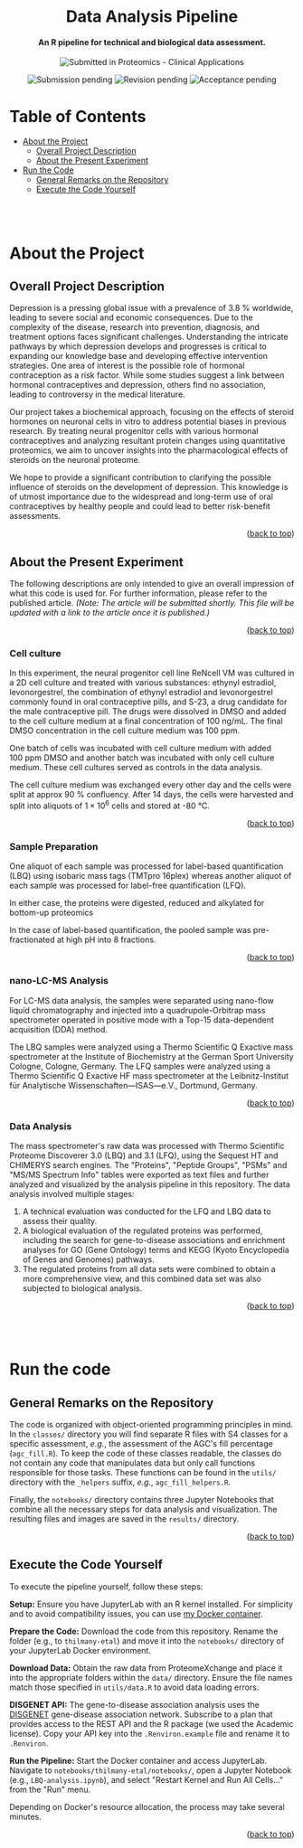 <div align="center">
    <h1>Data Analysis Pipeline</h1>
    <h4>An R pipeline for technical and biological data assessment.</h4>
    <p>
        <img src="https://img.shields.io/badge/Submitted in:-Proteomics_--_Clinical_Applications-blue" alt="Submitted in Proteomics - Clinical Applications" />
    </p>
    <p>
        <img src="https://img.shields.io/badge/Submitted:-pending-blue" alt="Submission pending" />
        <img src="https://img.shields.io/badge/Revised:-pending-orange" alt="Revision pending" />
        <img src="https://img.shields.io/badge/Accepted:-pending-green" alt="Acceptance pending" />
    </p>
</div>

<!-- Table of Contents -->
# Table of Contents

- [About the Project](#about-the-project)
  * [Overall Project Description](#overall-project-description)
  * [About the Present Experiment](#about-the-present-experiment)
- [Run the Code](#run-the-code)
  * [General Remarks on the Repository](#general-remarks-on-the-repository)
  * [Execute the Code Yourself](#execute-the-code-yourself)

<br><br>

<!-- About the Project -->
# About the Project

## Overall Project Description

Depression is a pressing global issue with a prevalence of 3.8&nbsp;% worldwide, leading to severe social and economic consequences. Due to the complexity of the disease, research into prevention, diagnosis, and treatment options faces significant challenges. Understanding the intricate pathways by which depression develops and progresses is critical to expanding our knowledge base and developing effective intervention strategies. One area of interest is the possible role of hormonal contraception as a risk factor. While some studies suggest a link between hormonal contraceptives and depression, others find no association, leading to controversy in the medical literature.

Our project takes a biochemical approach, focusing on the effects of steroid hormones on neuronal cells in vitro to address potential biases in previous research. By treating neural progenitor cells with various hormonal contraceptives and analyzing resultant protein changes using quantitative proteomics, we aim to uncover insights into the pharmacological effects of steroids on the neuronal proteome.

We hope to provide a significant contribution to clarifying the possible influence of steroids on the development of depression. This knowledge is of utmost importance due to the widespread and long-term use of oral contraceptives by healthy people and could lead to better risk-benefit assessments.

<p align="right">(<a href="#table-of-contents">back to top</a>)</p>

## About the Present Experiment

The following descriptions are only intended to give an overall impression of what this code is used for. For further information, please refer to the published article. *(Note: The article will be submitted shortly. This file will be updated with a link to the article once it is published.)*

<p align="right">(<a href="#table-of-contents">back to top</a>)</p>

### Cell culture

In this experiment, the neural progenitor cell line ReNcell VM was cultured in a 2D cell culture and treated with various substances: ethynyl estradiol, levonorgestrel, the combination of ethynyl estradiol and levonorgestrel commonly found in oral contraceptive pills, and S-23, a drug candidate for the male contraceptive pill. The drugs were dissolved in DMSO and added to the cell culture medium at a final concentration of 100&nbsp;ng/mL. The final DMSO concentration in the cell culture medium was 100&nbsp;ppm.

One batch of cells was incubated with cell culture medium with added 100&nbsp;ppm DMSO and another batch was incubated with only cell culture medium. These cell cultures served as controls in the data analysis.

The cell culture medium was exchanged every other day and the cells were split at approx 90&nbsp;% confluency. After 14 days, the cells were harvested and split into aliquots of $1 \times 10^6$ cells and stored at -80&nbsp;°C.

<p align="right">(<a href="#table-of-contents">back to top</a>)</p>

### Sample Preparation

One aliquot of each sample was processed for label-based quantification (LBQ) using isobaric mass tags (TMTpro 16plex) whereas another aliquot of each sample was processed for label-free quantification (LFQ).

In either case, the proteins were digested, reduced and alkylated for bottom-up proteomics

In the case of label-based quantification, the pooled sample was pre-fractionated at high pH into 8 fractions.

<p align="right">(<a href="#table-of-contents">back to top</a>)</p>

### nano-LC-MS Analysis

For LC-MS data analysis, the samples were separated using nano-flow liquid chromatography and injected into a quadrupole-Orbitrap mass spectrometer operated in positive mode with a Top-15 data-dependent acquisition (DDA) method.

The LBQ samples were analyzed using a Thermo Scientific Q Exactive mass spectrometer at the Institute of Biochemistry at the German Sport University Cologne, Cologne, Germany. The LFQ samples were analyzed using a Thermo Scientific Q Exactive HF mass spectrometer at the Leibnitz-Institut für Analytische Wissenschaften—ISAS—e.V., Dortmund, Germany.

<p align="right">(<a href="#table-of-contents">back to top</a>)</p>

### Data Analysis

The mass spectrometer's raw data was processed with Thermo Scientific Proteome Discoverer 3.0 (LBQ) and 3.1 (LFQ), using the Sequest HT and CHIMERYS search engines. The "Proteins", "Peptide Groups", "PSMs" and "MS/MS Spectrum Info" tables were exported as text files and further analyzed and visualized by the analysis pipeline in this repository. The data analysis involved multiple stages:
1. A technical evaluation was conducted for the LFQ and LBQ data to assess their quality.
2. A biological evaluation of the regulated proteins was performed, including the search for gene-to-disease associations and enrichment analyses for GO (Gene Ontology) terms and KEGG (Kyoto Encyclopedia of Genes and Genomes) pathways.
3. The regulated proteins from all data sets were combined to obtain a more comprehensive view, and this combined data set was also subjected to biological analysis.

<p align="right">(<a href="#table-of-contents">back to top</a>)</p>

<br><br>

<!-- Running the code -->
# Run the code

## General Remarks on the Repository

The code is organized with object-oriented programming principles in mind. In the `classes/` directory you will find separate R files with S4 classes for a specific assessment, *e.g.*, the assessment of the AGC's fill percentage (`agc_fill.R`). To keep the code of these classes readable, the classes do not contain any code that manipulates data but only call functions responsible for those tasks. These functions can be found in the `utils/` directory with the `_helpers` suffix, *e.g.*, `agc_fill_helpers.R`.

Finally, the `notebooks/` directory contains three Jupyter Notebooks that combine all the necessary steps for data analysis and visualization. The resulting files and images are saved in the `results/` directory.

<p align="right">(<a href="#table-of-contents">back to top</a>)</p>

## Execute the Code Yourself

To execute the pipeline yourself, follow these steps:

**Setup:** Ensure you have JupyterLab with an R kernel installed. For simplicity and to avoid compatibility issues, you can use [my Docker container](https://github.com/SamThilmany/JupyterLab-with-R--Docker-Environment).

**Prepare the Code:** Download the code from this repository. Rename the folder (e.g., to `thilmany-etal`) and move it into the `notebooks/` directory of your JupyterLab Docker environment.

**Download Data:** Obtain the raw data from ProteomeXchange and place it into the appropriate folders within the `data/` directory. Ensure the file names match those specified in `utils/data.R` to avoid data loading errors.

**DISGENET API:** The gene-to-disease association analysis uses the [DISGENET](https://www.disgenet.com) gene-disease association network. Subscribe to a plan that provides access to the REST API and the R package (we used the Academic license). Copy your API key into the `.Renviron.example` file and rename it to `.Renviron`.

**Run the Pipeline:** Start the Docker container and access JupyterLab. Navigate to `notebooks/thilmany-etal/notebooks/`, open a Jupyter Notebook (e.g., `LBQ-analysis.ipynb`), and select "Restart Kernel and Run All Cells..." from the "Run" menu.

Depending on Docker's resource allocation, the process may take several minutes.

<p align="right">(<a href="#table-of-contents">back to top</a>)</p>